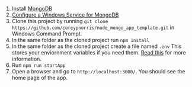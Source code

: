 1. Install [MongoDB](https://docs.mongodb.org/manual/tutorial/install-mongodb-on-windows/)
2. [Configure a Windows Service for MongoDB](https://docs.mongodb.org/manual/tutorial/install-mongodb-on-windows/#configure-a-windows-service-for-mongodb)
3. Clone this project by running `git clone https://github.com/coreypnorris/node_mongo_app_template.git` in Windows Command Prompt.
4. In the same folder as the cloned project run `npm install`
5. In the same folder as the cloned project create a file named `.env` This stores your enviornment variables if you need them. [Read this](https://github.com/motdotla/dotenv) for more information. 
6. Run `npm run startApp`
7. Open a browser and go to `http://localhost:3000/`. You should see the home page of the app.